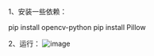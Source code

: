 1、安装一些依赖：

  pip install opencv-python
  pip install Pillow

2、运行：
![image](https://github.com/lemonhall/pyautogui_game_demo/assets/637919/4a93fc88-e4c4-4733-bbc1-621914d7aae7)
